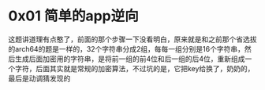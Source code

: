 # 0x01 简单的app逆向
这题讲道理有点憨了，前面的那个步骤一下没看明白，原来就是和之前那个省选拔的arch64的题是一样的，32个字符串分成2组，每每一组分别是16个字符串，然后生成后面加密用的字符串，是将前一组的前4位和后一组的后4位，重新组成一个字符，后面其实就是常规的加密算法，不过坑的是，它把key给换了，奶奶的，最后是动调猜发现的